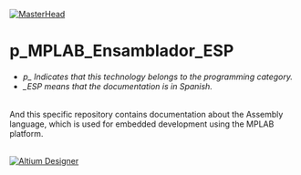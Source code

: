 [![MasterHead](http://dicer0.com/wp-content/uploads/2023/09/Assembly-di_cer0-Banner.png)](https://dicer0.com/#skills)
# p_MPLAB_Ensamblador_ESP
<h6 align="justify">
  <ul>
    <li>p_ Indicates that this technology belongs to the programming category.</li>
    <li>_ESP means that the documentation is in Spanish.</li>
  </ul>
</h6>
And this specific repository contains documentation about the Assembly language, which is used for embedded development using the MPLAB platform.
&nbsp;
<br/>
&nbsp;

[![Altium Designer](http://dicer0.com/wp-content/uploads/2023/10/p_Assembler.png)](https://dicer0.com/#skills)
